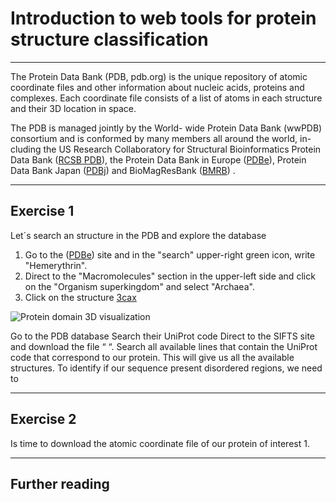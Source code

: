# Introduction to web tools for protein structure classification
_____
The Protein Data Bank (PDB, pdb.org) is the unique repository of atomic coordinate files and other information about nucleic acids, proteins and complexes. Each coordinate file consists of a list of atoms in each structure and their 3D location in space.
 
The PDB is managed jointly by the World- wide Protein Data Bank (wwPDB) consortium and is conformed by many members all around the world, in-cluding the US Research Collaboratory for Structural Bioinformatics Protein Data Bank ([RCSB PDB](https://www.rcsb.org/)), the Protein Data Bank in Europe ([PDBe](pdbe.org)), Protein Data Bank Japan ([PDBj](pdbj.org)) and BioMagResBank ([BMRB](www.bmrb.wisc.edu))
.

_____
## Exercise 1

Let´s search an structure in the PDB and explore the database
1. Go to the ([PDBe](pdbe.org)) site and in the "search" upper-right green icon, write "Hemerythrin". 
2. Direct to the "Macromolecules" section in the upper-left side and click on the "Organism superkingdom" and select "Archaea".
3. Click on the structure [3cax](https://www.ebi.ac.uk/pdbe/entry/pdb/3cax)
 
![Protein domain 3D visualization](https://github.com/Claualvarez/ECCB2020/blob/master/Figures/3CAX_domainpdbeCATH.png)

Go to the PDB database
Search their UniProt code
Direct to the SIFTS site and download the file “    “. Search all available lines that contain the UniProt code that correspond to our protein. This will give us all the available structures.
To identify if our sequence present disordered regions, we need to 



_______
## Exercise 2

Is time to download the atomic coordinate file of our protein of interest
1. 



_______
## Further reading






